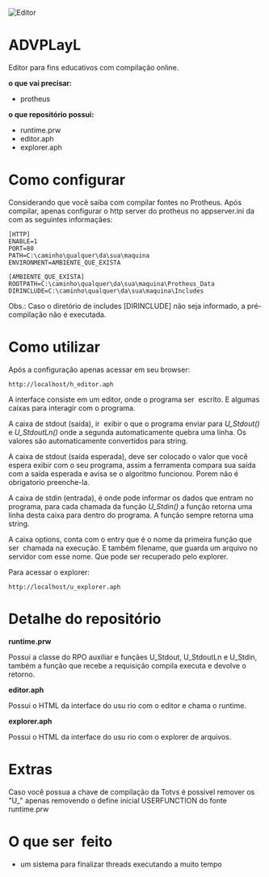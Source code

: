 ![Editor](img/tela.png?raw=true)

ADVPLayL
========
Editor para fins educativos com compilação online.

**o que vai precisar:**
- protheus

**o que repositório possui:**
- runtime.prw
- editor.aph
- explorer.aph


Como configurar
=============

Considerando que você saiba com compilar fontes no Protheus. Após compilar, 
apenas configurar o http server do protheus no appserver.ini da com as 
seguintes informaçães:

```
[HTTP]
ENABLE=1
PORT=80
PATH=C:\caminho\qualquer\da\sua\maquina
ENVIRONMENT=AMBIENTE_QUE_EXISTA
```

```
[AMBIENTE_QUE_EXISTA]
ROOTPATH=C:\caminho\qualquer\da\sua\maquina\Protheus_Data
DIRINCLUDE=C:\caminho\qualquer\da\sua\maquina\Includes
```

Obs.: Caso o diretório de includes [DIRINCLUDE] não
seja informado, a pré-compilação não é executada.


Como utilizar
=============

Após a configuração apenas acessar em seu browser:

```
http://localhost/h_editor.aph
```

A interface consiste em um editor, onde o programa ser  escrito. E algumas 
caixas para interagir com o programa.

A caixa de stdout (saída), ir  exibir o que o programa enviar para _U_Stdout()_
e _U_StdoutLn()_ onde a segunda automaticamente quebra uma linha. Os valores 
são automaticamente convertidos para string.

A caixa de stdout (saída esperada), deve ser colocado o valor que você espera
exibir com o seu programa, assim a ferramenta compara sua saída com a saída
esperada e avisa se o algoritmo funcionou. Porem não é obrigatorio preenche-la.

A caixa de stdin (entrada), é onde pode informar os dados que entram no 
programa, para cada chamada da função _U_Stdin()_ a função retorna uma linha 
desta caixa para dentro do programa. A função sempre retorna uma string.

A caixa options, conta com o entry que é o nome da primeira função que ser 
chamada na execução. E também filename, que guarda um arquivo no servidor com
esse nome. Que pode ser recuperado pelo explorer.

Para acessar o explorer:

```
http://localhost/u_explorer.aph
```


Detalhe do repositório
======================

**runtime.prw**

Possui a classe do RPO auxiliar e funçães U_Stdout, U_StdoutLn e U_Stdin, 
também a função que recebe a requisição compila executa e devolve o retorno.

**editor.aph**

Possui o HTML da interface do usu rio com o editor e chama o runtime.

**explorer.aph**

Possui o HTML da interface do usu rio com o explorer de arquivos.


Extras
======

Caso você possua a chave de compilação da Totvs é possível remover os "U_" 
apenas removendo o define inicial USERFUNCTION do fonte runtime.prw


O que ser  feito
================
- um sistema para finalizar threads executando a muito tempo
